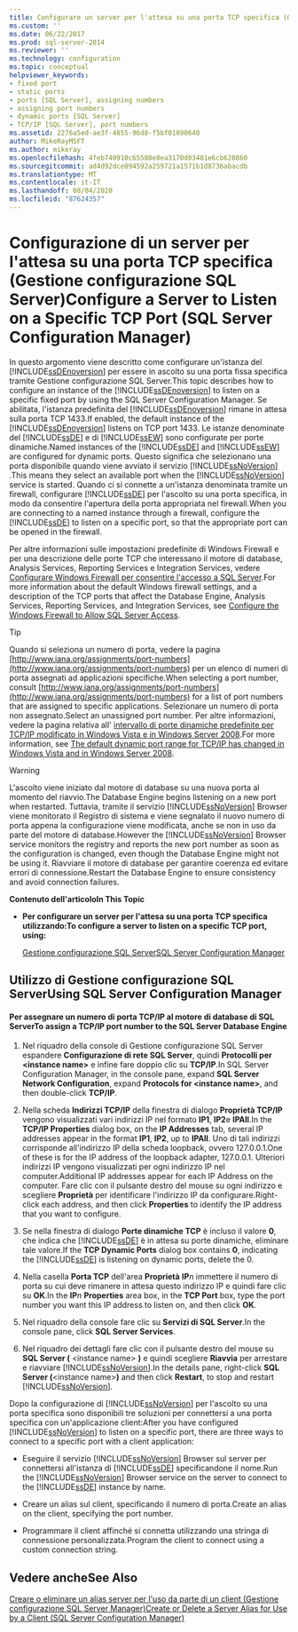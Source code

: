 ```yaml
---
title: Configurare un server per l'attesa su una porta TCP specifica (Gestione configurazione SQL Server) | Microsoft Docs
ms.custom: ''
ms.date: 06/22/2017
ms.prod: sql-server-2014
ms.reviewer: ''
ms.technology: configuration
ms.topic: conceptual
helpviewer_keywords:
- fixed port
- static ports
- ports [SQL Server], assigning numbers
- assigning port numbers
- dynamic ports [SQL Server]
- TCP/IP [SQL Server], port numbers
ms.assetid: 2276a5ed-ae3f-4855-96d8-f5bf01890640
author: MikeRayMSFT
ms.author: mikeray
ms.openlocfilehash: 4feb740910c65580e8ea3170d03481e6cb628860
ms.sourcegitcommit: ad4d92dce894592a259721a1571b1d8736abacdb
ms.translationtype: MT
ms.contentlocale: it-IT
ms.lasthandoff: 08/04/2020
ms.locfileid: "87624357"
---
```

# <a name="configure-a-server-to-listen-on-a-specific-tcp-port-sql-server-configuration-manager"></a><span data-ttu-id="09058-102">Configurazione di un server per l'attesa su una porta TCP specifica (Gestione configurazione SQL Server)</span><span class="sxs-lookup"><span data-stu-id="09058-102">Configure a Server to Listen on a Specific TCP Port (SQL Server Configuration Manager)</span></span>
  <span data-ttu-id="09058-103">In questo argomento viene descritto come configurare un'istanza del [!INCLUDE[ssDEnoversion](../../includes/ssdenoversion-md.md)] per essere in ascolto su una porta fissa specifica tramite Gestione configurazione SQL Server.</span><span class="sxs-lookup"><span data-stu-id="09058-103">This topic describes how to configure an instance of the [!INCLUDE[ssDEnoversion](../../includes/ssdenoversion-md.md)] to listen on a specific fixed port by using the SQL Server Configuration Manager.</span></span> <span data-ttu-id="09058-104">Se abilitata, l'istanza predefinita del [!INCLUDE[ssDEnoversion](../../includes/ssdenoversion-md.md)] rimane in attesa sulla porta TCP 1433.</span><span class="sxs-lookup"><span data-stu-id="09058-104">If enabled, the default instance of the [!INCLUDE[ssDEnoversion](../../includes/ssdenoversion-md.md)] listens on TCP port 1433.</span></span> <span data-ttu-id="09058-105">Le istanze denominate del [!INCLUDE[ssDE](../../includes/ssde-md.md)] e di [!INCLUDE[ssEW](../../includes/ssew-md.md)] sono configurate per porte dinamiche.</span><span class="sxs-lookup"><span data-stu-id="09058-105">Named instances of the [!INCLUDE[ssDE](../../includes/ssde-md.md)] and [!INCLUDE[ssEW](../../includes/ssew-md.md)] are configured for dynamic ports.</span></span> <span data-ttu-id="09058-106">Questo significa che selezionano una porta disponibile quando viene avviato il servizio [!INCLUDE[ssNoVersion](../../includes/ssnoversion-md.md)] .</span><span class="sxs-lookup"><span data-stu-id="09058-106">This means they select an available port when the [!INCLUDE[ssNoVersion](../../includes/ssnoversion-md.md)] service is started.</span></span> <span data-ttu-id="09058-107">Quando ci si connette a un'istanza denominata tramite un firewall, configurare [!INCLUDE[ssDE](../../includes/ssde-md.md)] per l'ascolto su una porta specifica, in modo da consentire l'apertura della porta appropriata nel firewall.</span><span class="sxs-lookup"><span data-stu-id="09058-107">When you are connecting to a named instance through a firewall, configure the [!INCLUDE[ssDE](../../includes/ssde-md.md)] to listen on a specific port, so that the appropriate port can be opened in the firewall.</span></span>  
  
 <span data-ttu-id="09058-108">Per altre informazioni sulle impostazioni predefinite di Windows Firewall e per una descrizione delle porte TCP che interessano il motore di database, Analysis Services, Reporting Services e Integration Services, vedere [Configurare Windows Firewall per consentire l'accesso a SQL Server](../../sql-server/install/configure-the-windows-firewall-to-allow-sql-server-access.md).</span><span class="sxs-lookup"><span data-stu-id="09058-108">For more information about the default Windows firewall settings, and a description of the TCP ports that affect the Database Engine, Analysis Services, Reporting Services, and Integration Services, see [Configure the Windows Firewall to Allow SQL Server Access](../../sql-server/install/configure-the-windows-firewall-to-allow-sql-server-access.md).</span></span>  
  
> [!TIP]  
>  <span data-ttu-id="09058-109">Quando si seleziona un numero di porta, vedere la pagina [http://www.iana.org/assignments/port-numbers](http://www.iana.org/assignments/port-numbers) per un elenco di numeri di porta assegnati ad applicazioni specifiche.</span><span class="sxs-lookup"><span data-stu-id="09058-109">When selecting a port number, consult [http://www.iana.org/assignments/port-numbers](http://www.iana.org/assignments/port-numbers) for a list of port numbers that are assigned to specific applications.</span></span> <span data-ttu-id="09058-110">Selezionare un numero di porta non assegnato.</span><span class="sxs-lookup"><span data-stu-id="09058-110">Select an unassigned port number.</span></span> <span data-ttu-id="09058-111">Per altre informazioni, vedere la pagina relativa all' [intervallo di porte dinamiche predefinite per TCP/IP modificato in Windows Vista e in Windows Server 2008](https://support.microsoft.com/kb/929851).</span><span class="sxs-lookup"><span data-stu-id="09058-111">For more information, see [The default dynamic port range for TCP/IP has changed in Windows Vista and in Windows Server 2008](https://support.microsoft.com/kb/929851).</span></span>  
  
> [!WARNING]  
>  <span data-ttu-id="09058-112">L'ascolto viene iniziato dal motore di database su una nuova porta al momento del riavvio.</span><span class="sxs-lookup"><span data-stu-id="09058-112">The Database Engine begins listening on a new port when restarted.</span></span> <span data-ttu-id="09058-113">Tuttavia, tramite il servizio [!INCLUDE[ssNoVersion](../../includes/ssnoversion-md.md)] Browser viene monitorato il Registro di sistema e viene segnalato il nuovo numero di porta appena la configurazione viene modificata, anche se non in uso da parte del motore di database.</span><span class="sxs-lookup"><span data-stu-id="09058-113">However the [!INCLUDE[ssNoVersion](../../includes/ssnoversion-md.md)] Browser service monitors the registry and reports the new port number as soon as the configuration is changed, even though the Database Engine might not be using it.</span></span> <span data-ttu-id="09058-114">Riavviare il motore di database per garantire coerenza ed evitare errori di connessione.</span><span class="sxs-lookup"><span data-stu-id="09058-114">Restart the Database Engine to ensure consistency and avoid connection failures.</span></span>  
  
 <span data-ttu-id="09058-115">**Contenuto dell'articolo**</span><span class="sxs-lookup"><span data-stu-id="09058-115">**In This Topic**</span></span>  
  
-   <span data-ttu-id="09058-116">**Per configurare un server per l'attesa su una porta TCP specifica utilizzando:**</span><span class="sxs-lookup"><span data-stu-id="09058-116">**To configure a server to listen on a specific TCP port, using:**</span></span>  
  
     [<span data-ttu-id="09058-117">Gestione configurazione SQL Server</span><span class="sxs-lookup"><span data-stu-id="09058-117">SQL Server Configuration Manager</span></span>](#SSMSProcedure)  
  
##  <a name="using-sql-server-configuration-manager"></a><a name="SSMSProcedure"></a> <span data-ttu-id="09058-118">Utilizzo di Gestione configurazione SQL Server</span><span class="sxs-lookup"><span data-stu-id="09058-118">Using SQL Server Configuration Manager</span></span>  
  
#### <a name="to-assign-a-tcpip-port-number-to-the-sql-server-database-engine"></a><span data-ttu-id="09058-119">Per assegnare un numero di porta TCP/IP al motore di database di SQL Server</span><span class="sxs-lookup"><span data-stu-id="09058-119">To assign a TCP/IP port number to the SQL Server Database Engine</span></span>  
  
1.  <span data-ttu-id="09058-120">Nel riquadro della console di Gestione configurazione SQL Server espandere **Configurazione di rete SQL Server**, quindi **Protocolli per \<instance name>** e infine fare doppio clic su **TCP/IP**.</span><span class="sxs-lookup"><span data-stu-id="09058-120">In SQL Server Configuration Manager, in the console pane, expand **SQL Server Network Configuration**, expand **Protocols for \<instance name>**, and then double-click **TCP/IP**.</span></span>  
  
2.  <span data-ttu-id="09058-121">Nella scheda **Indirizzi TCP/IP** della finestra di dialogo **Proprietà TCP/IP** vengono visualizzati vari indirizzi IP nel formato **IP1**, **IP2**e **IPAll**.</span><span class="sxs-lookup"><span data-stu-id="09058-121">In the **TCP/IP Properties** dialog box, on the **IP Addresses** tab, several IP addresses appear in the format **IP1**, **IP2**, up to **IPAll**.</span></span> <span data-ttu-id="09058-122">Uno di tali indirizzi corrisponde all'indirizzo IP della scheda loopback, ovvero 127.0.0.1.</span><span class="sxs-lookup"><span data-stu-id="09058-122">One of these is for the IP address of the loopback adapter, 127.0.0.1.</span></span> <span data-ttu-id="09058-123">Ulteriori indirizzi IP vengono visualizzati per ogni indirizzo IP nel computer.</span><span class="sxs-lookup"><span data-stu-id="09058-123">Additional IP addresses appear for each IP Address on the computer.</span></span> <span data-ttu-id="09058-124">Fare clic con il pulsante destro del mouse su ogni indirizzo e scegliere **Proprietà** per identificare l'indirizzo IP da configurare.</span><span class="sxs-lookup"><span data-stu-id="09058-124">Right-click each address, and then click **Properties** to identify the IP address that you want to configure.</span></span>  
  
3.  <span data-ttu-id="09058-125">Se nella finestra di dialogo **Porte dinamiche TCP** è incluso il valore **0**, che indica che [!INCLUDE[ssDE](../../includes/ssde-md.md)] è in attesa su porte dinamiche, eliminare tale valore.</span><span class="sxs-lookup"><span data-stu-id="09058-125">If the **TCP Dynamic Ports** dialog box contains **0**, indicating the [!INCLUDE[ssDE](../../includes/ssde-md.md)] is listening on dynamic ports, delete the 0.</span></span>  
  
4.  <span data-ttu-id="09058-126">Nella casella **Porta TCP** dell'area **Proprietà** **IP**_n_ immettere il numero di porta su cui deve rimanere in attesa questo indirizzo IP e quindi fare clic su **OK**.</span><span class="sxs-lookup"><span data-stu-id="09058-126">In the **IP**_n_ **Properties** area box, in the **TCP Port** box, type the port number you want this IP address to listen on, and then click **OK**.</span></span>  
  
5.  <span data-ttu-id="09058-127">Nel riquadro della console fare clic su **Servizi di SQL Server**.</span><span class="sxs-lookup"><span data-stu-id="09058-127">In the console pane, click **SQL Server Services**.</span></span>  
  
6.  <span data-ttu-id="09058-128">Nel riquadro dei dettagli fare clic con il pulsante destro del mouse su **SQL Server (** \<instance name> **)** e quindi scegliere **Riavvia** per arrestare e riavviare [!INCLUDE[ssNoVersion](../../includes/ssnoversion-md.md)].</span><span class="sxs-lookup"><span data-stu-id="09058-128">In the details pane, right-click **SQL Server (**\<instance name>**)** and then click **Restart**, to stop and restart [!INCLUDE[ssNoVersion](../../includes/ssnoversion-md.md)].</span></span>  
  
 <span data-ttu-id="09058-129">Dopo la configurazione di [!INCLUDE[ssNoVersion](../../includes/ssnoversion-md.md)] per l'ascolto su una porta specifica sono disponibili tre soluzioni per connettersi a una porta specifica con un'applicazione client:</span><span class="sxs-lookup"><span data-stu-id="09058-129">After you have configured [!INCLUDE[ssNoVersion](../../includes/ssnoversion-md.md)] to listen on a specific port, there are three ways to connect to a specific port with a client application:</span></span>  
  
-   <span data-ttu-id="09058-130">Eseguire il servizio [!INCLUDE[ssNoVersion](../../includes/ssnoversion-md.md)] Browser sul server per connettersi all'istanza di [!INCLUDE[ssDE](../../includes/ssde-md.md)] specificandone il nome.</span><span class="sxs-lookup"><span data-stu-id="09058-130">Run the [!INCLUDE[ssNoVersion](../../includes/ssnoversion-md.md)] Browser service on the server to connect to the [!INCLUDE[ssDE](../../includes/ssde-md.md)] instance by name.</span></span>  
  
-   <span data-ttu-id="09058-131">Creare un alias sul client, specificando il numero di porta.</span><span class="sxs-lookup"><span data-stu-id="09058-131">Create an alias on the client, specifying the port number.</span></span>  
  
-   <span data-ttu-id="09058-132">Programmare il client affinché si connetta utilizzando una stringa di connessione personalizzata.</span><span class="sxs-lookup"><span data-stu-id="09058-132">Program the client to connect using a custom connection string.</span></span>  
  
## <a name="see-also"></a><span data-ttu-id="09058-133">Vedere anche</span><span class="sxs-lookup"><span data-stu-id="09058-133">See Also</span></span>  
 [<span data-ttu-id="09058-134">Creare o eliminare un alias server per l'uso da parte di un client &#40;Gestione configurazione SQL Server Manager&#41;</span><span class="sxs-lookup"><span data-stu-id="09058-134">Create or Delete a Server Alias for Use by a Client &#40;SQL Server Configuration Manager&#41;</span></span>](create-or-delete-a-server-alias-for-use-by-a-client.md)  
  
  
